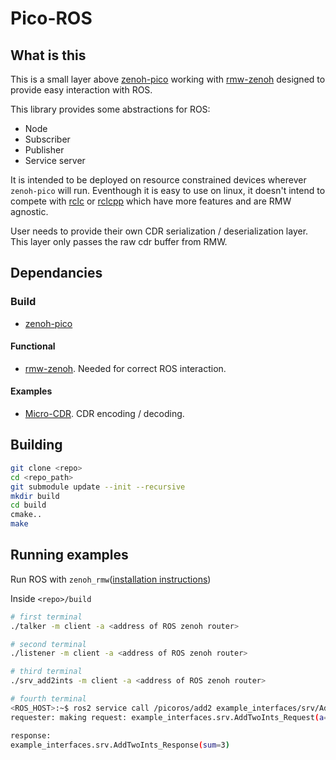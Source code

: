# Pico-ROS

## What is this
This is a small layer above [zenoh-pico](https://github.com/eclipse-zenoh/zenoh-pico) working with [rmw-zenoh](https://github.com/ros2/rmw_zenoh)
designed to provide easy interaction with ROS.

This library provides some abstractions for ROS:
 - Node
 - Subscriber
 - Publisher
 - Service server
 
It is intended to be deployed on resource constrained devices wherever `zenoh-pico` will run. 
Eventhough it is easy to use on linux, it doesn't intend to compete with [rclc](https://github.com/ros2/rclc) or [rclcpp](https://github.com/ros2/rclcpp)
which have more features and are RMW agnostic.

User needs to provide their own CDR serialization / deserialization layer. This layer only passes the raw cdr buffer from RMW.

## Dependancies
### Build
 - [zenoh-pico](https://github.com/eclipse-zenoh/zenoh-pico)

#### Functional
 - [rmw-zenoh](https://github.com/ros2/rmw_zenoh). Needed for correct ROS interaction.

#### Examples 
 - [Micro-CDR](https://github.com/eProsima/Micro-CDR). CDR encoding / decoding.

 
## Building
```sh
git clone <repo>
cd <repo_path>
git submodule update --init --recursive
mkdir build
cd build
cmake..
make
```

## Running examples
Run ROS with `zenoh_rmw`([installation instructions](https://github.com/ros2/rmw_zenoh?tab=readme-ov-file#installation))

Inside `<repo>/build`
```sh
# first terminal
./talker -m client -a <address of ROS zenoh router>

# second terminal
./listener -m client -a <address of ROS zenoh router>

# third terminal
./srv_add2ints -m client -a <address of ROS zenoh router>

# fourth terminal
<ROS_HOST>:~$ ros2 service call /picoros/add2 example_interfaces/srv/AddTwoInts '{a: 1, b: 2}'
requester: making request: example_interfaces.srv.AddTwoInts_Request(a=1, b=2)

response:
example_interfaces.srv.AddTwoInts_Response(sum=3)

```

